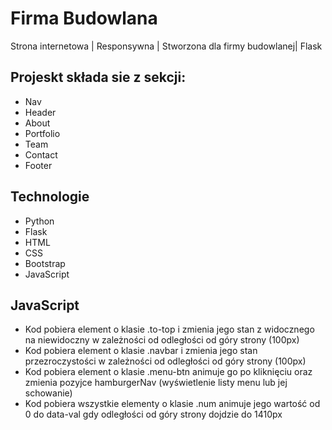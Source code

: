 # Firma Budowlana
Strona internetowa | Responsywna | Stworzona dla firmy budowlanej| Flask

## Projeskt składa sie z sekcji:
- Nav
- Header
- About
- Portfolio
- Team
- Contact
- Footer
## Technologie
- Python
- Flask
- HTML
- CSS
- Bootstrap
- JavaScript

## JavaScript
- Kod pobiera element o klasie .to-top i zmienia jego stan z widocznego na niewidoczny w zależności od odległości od góry strony (100px)
- Kod pobiera element o klasie .navbar i zmienia jego stan przezroczystości w zależności od odległości od góry strony (100px)
- Kod pobiera element o klasie .menu-btn animuje go po kliknięciu oraz zmienia pozyjce hamburgerNav (wyświetlenie listy menu lub jej schowanie)
- Kod pobiera wszystkie elementy o klasie .num animuje jego wartość od 0 do data-val gdy odległości od góry strony dojdzie do 1410px

